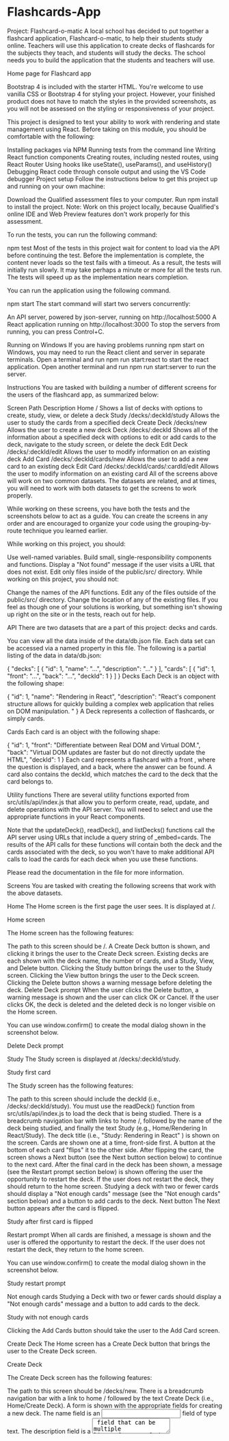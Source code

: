 # Flashcards-App

Project: Flashcard-o-matic
A local school has decided to put together a flashcard application, Flashcard-o-matic, to help their students study online. Teachers will use this application to create decks of flashcards for the subjects they teach, and students will study the decks. The school needs you to build the application that the students and teachers will use.

Home page for Flashcard app

Bootstrap 4 is included with the starter HTML. You're welcome to use vanilla CSS or Bootstrap 4 for styling your project. However, your finished product does not have to match the styles in the provided screenshots, as you will not be assessed on the styling or responsiveness of your project.

This project is designed to test your ability to work with rendering and state management using React. Before taking on this module, you should be comfortable with the following:

Installing packages via NPM
Running tests from the command line
Writing React function components
Creating routes, including nested routes, using React Router
Using hooks like useState(), useParams(), and useHistory()
Debugging React code through console output and using the VS Code debugger
Project setup
Follow the instructions below to get this project up and running on your own machine:

Download the Qualified assessment files to your computer.
Run npm install to install the project.
Note: Work on this project locally, because Qualified's online IDE and Web Preview features don't work properly for this assessment.

To run the tests, you can run the following command:

npm test
Most of the tests in this project wait for content to load via the API before continuing the test. Before the implementation is complete, the content never loads so the test fails with a timeout. As a result, the tests will initially run slowly. It may take perhaps a minute or more for all the tests run. The tests will speed up as the implementation nears completion.

You can run the application using the following command.

npm start
The start command will start two servers concurrently:

An API server, powered by json-server, running on http://localhost:5000
A React application running on http://localhost:3000
To stop the servers from running, you can press Control+C.

Running on Windows
If you are having problems running npm start on Windows, you may need to run the React client and server in separate terminals. Open a terminal and run npm run start:react to start the react application. Open another terminal and run npm run start:server to run the server.

Instructions
You are tasked with building a number of different screens for the users of the flashcard app, as summarized below:

Screen	Path	Description
Home	/	Shows a list of decks with options to create, study, view, or delete a deck
Study	/decks/:deckId/study	Allows the user to study the cards from a specified deck
Create Deck	/decks/new	Allows the user to create a new deck
Deck	/decks/:deckId	Shows all of the information about a specified deck with options to edit or add cards to the deck, navigate to the study screen, or delete the deck
Edit Deck	/decks/:deckId/edit	Allows the user to modify information on an existing deck
Add Card	/decks/:deckId/cards/new	Allows the user to add a new card to an existing deck
Edit Card	/decks/:deckId/cards/:cardId/edit	Allows the user to modify information on an existing card
All of the screens above will work on two common datasets. The datasets are related, and at times, you will need to work with both datasets to get the screens to work properly.

While working on these screens, you have both the tests and the screenshots below to act as a guide. You can create the screens in any order and are encouraged to organize your code using the grouping-by-route technique you learned earlier.

While working on this project, you should:

Use well-named variables.
Build small, single-responsibility components and functions.
Display a "Not found" message if the user visits a URL that does not exist.
Edit only files inside of the public/src/ directory.
While working on this project, you should not:

Change the names of the API functions.
Edit any of the files outside of the public/src/ directory.
Change the location of any of the existing files.
If you feel as though one of your solutions is working, but something isn't showing up right on the site or in the tests, reach out for help.

API
There are two datasets that are a part of this project: decks and cards.

You can view all the data inside of the data/db.json file. Each data set can be accessed via a named property in this file. The following is a partial listing of the data in data/db.json:

{
  "decks": [
    {
      "id": 1,
      "name": "...",
      "description": "..."
    }
  ],
  "cards": [
    {
      "id": 1,
      "front": "...",
      "back": "...",
      "deckId": 1
    }
  ]
}
Decks
Each Deck is an object with the following shape:

{
  "id": 1,
  "name": "Rendering in React",
  "description": "React's component structure allows for quickly building a complex web application that relies on DOM manipulation. "
}
A Deck represents a collection of flashcards, or simply cards.

Cards
Each card is an object with the following shape:

{
  "id": 1,
  "front": "Differentiate between Real DOM and Virtual DOM.",
  "back": "Virtual DOM updates are faster but do not directly update the HTML",
  "deckId": 1
}
Each card represents a flashcard with a front , where the question is displayed, and a back, where the answer can be found. A card also contains the deckId, which matches the card to the deck that the card belongs to.

Utility functions
There are several utility functions exported from src/utils/api/index.js that allow you to perform create, read, update, and delete operations with the API server. You will need to select and use the appropriate functions in your React components.

Note that the updateDeck(), readDeck(), and listDecks() functions call the API server using URLs that include a query string of _embed=cards. The results of the API calls for these functions will contain both the deck and the cards associated with the deck, so you won't have to make additional API calls to load the cards for each deck when you use these functions.

Please read the documentation in the file for more information.

Screens
You are tasked with creating the following screens that work with the above datasets.

Home
The Home screen is the first page the user sees. It is displayed at /.

Home screen

The Home screen has the following features:

The path to this screen should be /.
A Create Deck button is shown, and clicking it brings the user to the Create Deck screen.
Existing decks are each shown with the deck name, the number of cards, and a Study, View, and Delete button.
Clicking the Study button brings the user to the Study screen.
Clicking the View button brings the user to the Deck screen.
Clicking the Delete button shows a warning message before deleting the deck.
Delete Deck prompt
When the user clicks the Delete button, a warning message is shown and the user can click OK or Cancel. If the user clicks OK, the deck is deleted and the deleted deck is no longer visible on the Home screen.

You can use window.confirm() to create the modal dialog shown in the screenshot below.

Delete Deck prompt

Study
The Study screen is displayed at /decks/:deckId/study.

Study first card

The Study screen has the following features:

The path to this screen should include the deckId (i.e., /decks/:deckId/study).
You must use the readDeck() function from src/utils/api/index.js to load the deck that is being studied.
There is a breadcrumb navigation bar with links to home /, followed by the name of the deck being studied, and finally the text Study (e.g., Home/Rendering In React/Study).
The deck title (i.e., "Study: Rendering in React" ) is shown on the screen.
Cards are shown one at a time, front-side first.
A button at the bottom of each card "flips" it to the other side.
After flipping the card, the screen shows a Next button (see the Next button section below) to continue to the next card.
After the final card in the deck has been shown, a message (see the Restart prompt section below) is shown offering the user the opportunity to restart the deck.
If the user does not restart the deck, they should return to the home screen.
Studying a deck with two or fewer cards should display a "Not enough cards" message (see the "Not enough cards" section below) and a button to add cards to the deck.
Next button
The Next button appears after the card is flipped.

Study after first card is flipped

Restart prompt
When all cards are finished, a message is shown and the user is offered the opportunity to restart the deck. If the user does not restart the deck, they return to the home screen.

You can use window.confirm() to create the modal dialog shown in the screenshot below.

Study restart prompt

Not enough cards
Studying a Deck with two or fewer cards should display a "Not enough cards" message and a button to add cards to the deck.

Study with not enough cards

Clicking the Add Cards button should take the user to the Add Card screen.

Create Deck
The Home screen has a Create Deck button that brings the user to the Create Deck screen.

Create Deck

The Create Deck screen has the following features:

The path to this screen should be /decks/new.
There is a breadcrumb navigation bar with a link to home / followed by the text Create Deck (i.e., Home/Create Deck).
A form is shown with the appropriate fields for creating a new deck.
The name field is an <input> field of type text.
The description field is a <textarea> field that can be multiple lines of text.
If the user clicks Submit, the user is taken to the Deck screen.
If the user clicks Cancel, the user is taken to the Home screen.
Deck
The Deck screen displays all of the information about a deck.

Deck

The Deck screen has the following features:

The path to this screen should include the deckId (i.e., /decks/:deckId).
You must use the readDeck() function from src/utils/api/index.js to load the existing deck.
There is a breadcrumb navigation bar with a link to home / followed by the name of the deck (e.g., Home/React Router).
The screen includes the deck name (e.g., "React Router") and deck description (e.g., "React Router is a collection of navigational components that compose declaratively in your application").
The screen includes Edit, Study, Add Cards, and Delete buttons. Each button takes the user to a different destination, as follows:

| Button Clicked | Destination |
| -------------- | ---------------------------------------------------------------------------------------------- |
| Edit | Edit Deck Screen |
| Study | Study screen |
| Add Cards | Add Card screen |
| Delete | Shows a warning message before deleting the deck]( See the "Delete Card Prompt" section below) |

Each card in the deck:

Is listed on the page under the "Cards" heading.
Shows a question and the answer to the question.
Has an Edit button that takes the user to the Edit Card screen when clicked.
Has a Delete button that allows that card to be deleted.
Delete Card Prompt
When the user clicks the Delete button associated with a card, a warning message is shown and the user can click OK or Cancel. If the user clicks OK, the card is deleted.

You can use window.confirm() to create the modal dialog shown in the screenshot below.

Delete card prompt

Edit Deck
The Edit Deck screen allows the user to modify information on an existing deck.

Edit Deck

The Edit Deck screen has the following features:

The path to this screen should include the deckId (i.e., /decks/:deckId/edit).
You must use the readDeck() function from src/utils/api/index.js to load the existing deck.
There is a breadcrumb navigation bar with a link to home /, followed by the name of the deck being edited, and finally the text Edit Deck (e.g., Home/Rendering in React/Edit Deck).
It displays the same form as the Create Deck screen, except it is prefilled with information for the existing deck.
The user can edit and update the form.
If the user clicks Cancel, the user is taken to the Deck screen.
Add Card
The Add Card screen allows the user to add a new card to an existing deck.

Add Card

The Add Card screen has the following features:

The path to this screen should include the deckId (i.e., /decks/:deckId/cards/new).
You must use the readDeck() function from src/utils/api/index.js to load the deck that you're adding the card to.
There is a breadcrumb navigation bar with a link to home /, followed by the name of the deck to which the cards are being added, and finally the text Add Card (e.g., Home/React Router/Add Card).
The screen displays the React Router: Add Card deck title.
A form is shown with the "front" and "back" fields for a new card. Both fields use a <textarea> tag that can accommodate multiple lines of text.
If the user clicks Save, a new card is created and associated with the relevant deck. Then the form is cleared and the process for adding a card is restarted.
If the user clicks Done, the user is taken to the Deck screen.
Edit Card
The Edit Card screen allows the user to modify information on an existing card.

Edit Card

The Edit Card screen has the following features:

The path to this screen should include the deckId and the cardId (i.e., /decks/:deckId/cards/:cardId/edit).
You must use the readDeck() function from src/utils/api/index.js to load the deck that contains the card to be edited. Additionally, you must use the readCard() function from src/utils/api/index.js to load the card that you want to edit.
There is a breadcrumb navigation bar with a link to home /, followed by the name of the deck of which the edited card is a member, and finally the text Edit Card :cardId (e.g., Home/Deck React Router/Edit Card 4).
It displays the same form as the Add Card screen, except it is prefilled with information for the existing card. It can be edited and updated.
If the user clicks on either Save or Cancel, the user is taken to the Deck screen.
Note: In addition to needing to pass the tests and requirements in the instructions here, please review the Rubric Requirements for the human-graded part of this project in your Thinkful curriculum page.
